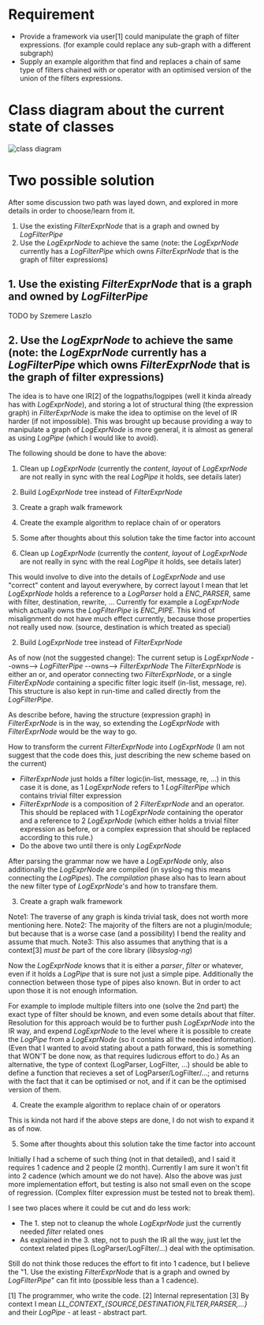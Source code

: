 Requirement
===

* Provide a framework via user[1] could manipulate the graph of filter expressions. (for example could replace any sub-graph with a different subgraph)
* Supply an example algorithm that find and replaces a chain of same type of filters chained with *or* operator with an optimised version of the union of the filters expressions.

# Class diagram about the current state of classes

![class diagram](http://www.plantuml.com/plantuml/proxy?src=https://raw.github.com/Kokan/presentations/logexprnode-ir/syslog-ng/design/compile-ir/syslog-ng-class-diagram-slice.txt)

# Two possible solution

After some discussion two path was layed down, and explored in more details in order to choose/learn from it.
1. Use the existing *FilterExprNode* that is a graph and owned by *LogFilterPipe*
2. Use the *LogExprNode* to achieve the same (note: the *LogExprNode* currently has a *LogFilterPipe* which owns *FilterExprNode* that is the graph of filter expressions)

## 1. Use the existing *FilterExprNode* that is a graph and owned by *LogFilterPipe*

TODO by Szemere Laszlo

## 2. Use the *LogExprNode* to achieve the same (note: the *LogExprNode* currently has a *LogFilterPipe* which owns *FilterExprNode* that is the graph of filter expressions)

The idea is to have one IR[2] of the logpaths/logpipes (well it kinda already has with *LogExprNode*), and storing a lot of structural thing (the expression graph) in *FilterExprNode* is make the idea to optimise on the level of IR harder (if not impossible).
This was brought up because providing a way to manipulate a graph of *LogExprNode* is more general, it is almost as general as using *LogPipe* (which I would like to avoid).

The following should be done to have the above:
1. Clean up *LogExprNode* (currently the *content*, *layout* of *LogExprNode* are not really in sync with the real *LogPipe* it holds, see details later)
2. Build *LogExprNode* tree instead of *FilterExprNode*
3. Create a graph walk framework
4. Create the example algorithm to replace chain of or operators
5. Some after thoughts about this solution take the time factor into account


1. Clean up *LogExprNode* (currently the *content*, *layout* of *LogExprNode* are not really in sync with the real *LogPipe* it holds, see details later)

This would involve to dive into the details of *LogExprNode* and use "correct" content and layout everywhere, by correct layout I mean that let *LogExprNode* holds a reference to a *LogParser* hold a *ENC_PARSER*, same with filter, destination, rewrite, ...
Currently for example a *LogExprNode* which actually owns the *LogFilterPipe* is *ENC_PIPE*.
This kind of misalignment do not have much effect currently, because those properties not really used now. (source, destination is which treated as special)


2. Build *LogExprNode* tree instead of *FilterExprNode*

As of now (not the suggested change):
The current setup is *LogExprNode* --owns--> *LogFilterPipe* --owns--> *FilterExprNode* 
The *FilterExprNode* is either an or, and operator connecting two *FilterExprNode*, or a single *FilterExpNode* containing a specific filter logic itself (in-list, message, re).
This structure is also kept in run-time and called directly from the *LogFilterPipe*.

As describe before, having the structure (expression graph) in *FilterExprNode* is in the way, so extending the *LogExprNode* with *FilterExprNode* would be the way to go.

How to transform the current *FilterExprNode* into *LogExprNode* (I am not suggest that the code does this, just describing the new scheme based on the current)
* *FilterExprNode* just holds a filter logic(in-list, message, re, ...) in this case it is done, as 1 *LogExprNode* refers to 1 *LogFilterPipe* which contains trivial filter expression
* *FilterExprNode* is a composition of 2 *FilterExprNode* and an operator.
  This should be replaced with 1 *LogExprNode* containing the operator and a reference to 2 *LogExprNode* (which either holds a trivial filter expression as before, or a complex expression that should be replaced according to this rule.)
* Do the above two until there is only *LogExprNode*

After parsing the grammar now we have a *LogExprNode* only, also additionally the *LogExprNode* are compiled (in syslog-ng this means connecting the *LogPipe*s).
The *compilation* phase also has to learn about the new filter type of *LogExprNode*'s and how to transfare them.


3. Create a graph walk framework


Note1: The traverse of any graph is kinda trivial task, does not worth more mentioning here.
Note2: The majority of the filters are not a plugin/module; but because that is a worse case (and a possibility) I bend the reality and assume that much.
Note3: This also assumes that anything that is a context[3] *must be* part of the core library (*libsyslog-ng*)

Now the *LogExprNode* knows that it is either a *parser*, *filter* or whatever, even if it holds a *LogPipe* that is sure not just a simple pipe. Additionally the connection between those type of pipes also known. But in order to act upon those it is not enough information.

For example to implode multiple filters into one (solve the 2nd part) the exact type of filter should be known, and even some details about that filter.
Resolution for this approach would be to further push *LogExprNode* into the IR way, and expend *LogExprNode* to the level where it is possible to create the *LogPipe* from a *LogExprNode* (so it contains all the needed information). (Even that I wanted to avoid stating about a path forward, this is something that WON'T be done now, as that requires ludicrous effort to do.)
As an alternative, the type of context (LogParser, LogFilter, ...) should be able to define a function that recieves a set of LogParser/LogFilter/...; and returns with the fact that it can be optimised or not, and if it can be the optimised version of them.



4. Create the example algorithm to replace chain of or operators

This is kinda not hard if the above steps are done, I do not wish to expand it as of now.

5. Some after thoughts about this solution take the time factor into account

Initially I had a scheme of such thing (not in that detailed), and I said it requires 1 cadence and 2 people (2 month).
Currently I am sure it won't fit into 2 cadence (which amount we do not have).
Also the above was just more implementation effort, but testing is also not small even on the scope of regression. (Complex filter expression must be tested not to break them).


I see two places where it could be cut and do less work:
* The 1. step not to cleanup the whole *LogExprNode* just the currently needed *filter* related ones
* As explained in the 3. step, not to push the IR all the way, just let the context related pipes (LogParser/LogFilter/...) deal with the optimisation.

Still do not think those reduces the effort to fit into 1 cadence, but I believe the "1. Use the existing *FilterExprNode* that is a graph and owned by *LogFilterPipe*" can fit into (possible less than a 1 cadence). 





[1] The programmer, who write the code.
[2] Internal representation
[3] By context I mean *LL_CONTEXT_{SOURCE,DESTINATION,FILTER,PARSER,...}* and their *LogPipe* - at least - abstract part.
